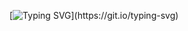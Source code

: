 [![Typing SVG](https://readme-typing-svg.herokuapp.com/?lines=Hi,welcome+to+my+page+on+the+GitHub;)](https://git.io/typing-svg)
